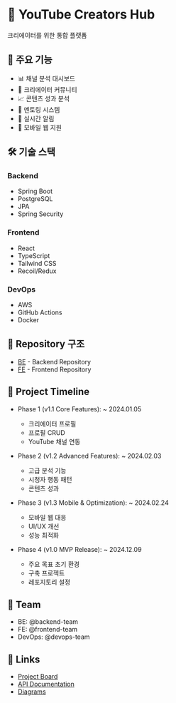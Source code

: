# 🎨 YouTube Creators Hub

크리에이터를 위한 통합 플랫폼

## 🌟 주요 기능

- 📊 채널 분석 대시보드
- 👥 크리에이터 커뮤니티
- 📈 콘텐츠 성과 분석
- 🤝 멘토링 시스템
- 🔔 실시간 알림
- 📱 모바일 웹 지원

## 🛠️ 기술 스택

### Backend
- Spring Boot
- PostgreSQL
- JPA
- Spring Security

### Frontend
- React
- TypeScript
- Tailwind CSS
- Recoil/Redux

### DevOps
- AWS
- GitHub Actions
- Docker

## 📌 Repository 구조

- [BE](https://github.com/YouTubeCreatorsHub/BE) - Backend Repository
- [FE](https://github.com/YouTubeCreatorsHub/fe) - Frontend Repository

## 📅 Project Timeline

- Phase 1 (v1.1 Core Features): ~ 2024.01.05
  - 크리에이터 프로필
  - 프로필 CRUD
  - YouTube 채널 연동

- Phase 2 (v1.2 Advanced Features): ~ 2024.02.03
  - 고급 분석 기능
  - 시청자 행동 패턴
  - 콘텐츠 성과

- Phase 3 (v1.3 Mobile & Optimization): ~ 2024.02.24
  - 모바일 웹 대응
  - UI/UX 개선
  - 성능 최적화

- Phase 4 (v1.0 MVP Release): ~ 2024.12.09
  - 주요 목표 초기 환경
  - 구축 프로젝트
  - 레포지토리 설정

## 👥 Team

- BE: @backend-team
- FE: @frontend-team
- DevOps: @devops-team

## 📎 Links

- [Project Board](링크)
- [API Documentation](링크)
- [Diagrams](https://github.com/YouTubeCreatorsHub/.github/blob/main/docs/diagrams/erd.md)
